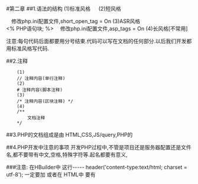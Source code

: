 #第二章
##1.语法的结构 
(1)标准风格 
&emsp;<?php
&emsp;PHP语句块;
?>
(2)短风格
<?
&emsp;PHP语句块;
?>
&emsp;修改php.ini配置文件,short_open_tag = On
(3)ASR风格         
<%
PHP语句块;
%>
&emsp;修改php.ini配置文件,asp_tags = On
(4)长风格[不常用]
<script language ="php">
&emsp;语法块;
</script> 
注意:每句代码后面都要用分号结束.代码可以写在文档的任何部分.以后我们开发都用标准风格写代码.

##2.注释
```
	(1)
	// 注释内容(单行注释)
	(2)
	# 注释内容(脚本注释)
	(3)
	/* 注释内容(区块注释) */
	(4)
	/**
		文档注释
	*/
```
##3.PHP的文档组成是由 HTML,CSS,JS/query,PHP的


##4.PHP开发中注意的事项
	开发PHP过程中,不管是项目还是服务器配置还是文件名,都不要带有中文,空格,特殊字符等.起名都要有意义,


###注意: 在HBuilder中
这行-----
header('content-type:text/html; charset = utf-8');
一定要加 或者在 HTML中 要有 <meta charset="UTF-8">
